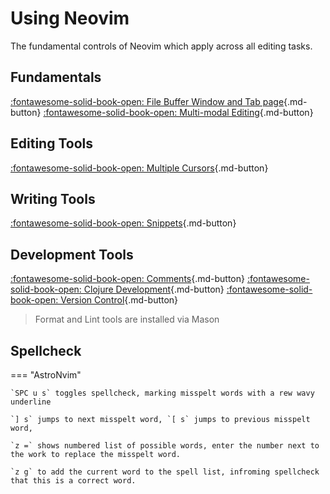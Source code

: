 # Using Neovim

The fundamental controls of Neovim which apply across all editing tasks.

## Fundamentals

[:fontawesome-solid-book-open: File Buffer Window and Tab page](file-buffer-window-tab.md){.md-button}
[:fontawesome-solid-book-open: Multi-modal Editing](multi-modal-editing.md){.md-button}

## Editing Tools

[:fontawesome-solid-book-open: Multiple Cursors](multiple-cursors.md){.md-button}

## Writing Tools

[:fontawesome-solid-book-open: Snippets](snippets.md){.md-button}


## Development Tools

[:fontawesome-solid-book-open: Comments](comments.md){.md-button}
[:fontawesome-solid-book-open: Clojure Development](../repl-driven-development/index.md){.md-button}
[:fontawesome-solid-book-open: Version Control](../version-control/index.md){.md-button}

> Format and Lint tools are installed via Mason

<!-- ![Neovim startup with dashboard theme](https://raw.githubusercontent.com/practicalli/graphic-design/live/editors/neovim/screenshots/neovim-startup-dashboard-theme-light.png) -->


## Spellcheck

=== "AstroNvim"

    `SPC u s` toggles spellcheck, marking misspelt words with a rew wavy underline

    `] s` jumps to next misspelt word, `[ s` jumps to previous misspelt word, 

    `z =` shows numbered list of possible words, enter the number next to the work to replace the misspelt word.

    `z g` to add the current word to the spell list, infroming spellcheck that this is a correct word.

